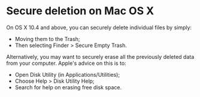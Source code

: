 [Title]: # (Secure deletion on Mac OS X)
[Difficulty]: # (Beginner)
[Order]: # (2)

# Secure deletion on Mac OS X

On OS X 10.4 and above, you can securely delete individual files by simply:

*   Moving them to the Trash;
*   Then selecting Finder > Secure Empty Trash.

Alternatively, you may want to securely erase all the previously deleted data from your computer. Apple's advice on this is to:

*   Open Disk Utility (in Applications/Utilities);
*   Choose Help > Disk Utility Help;
*   Search for help on erasing free disk space.